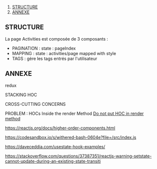 1. [STRUCTURE](#structure)
1. [ANNEXE](#ANNEXE)

## STRUCTURE 

La page Activities est composée de 3 composants :

* PAGINATION : state : pageIndex
* MAPPING : state : activities/page mapped with style
* TAGS : gère les tags entrés par l'utilisateur

## ANNEXE

redux

STACKING HOC

CROSS-CUTTING CONCERNS

PROBLEM : HOCs Inside the render Method
[Do not put HOC in render method](https://stackoverflow.com/questions/58941150/react-what-is-meant-by-do-not-use-hoc-s-in-the-render-method-of-a-component)

https://reactjs.org/docs/higher-order-components.html

https://codesandbox.io/s/withered-bash-0604e?file=/src/index.js

https://daveceddia.com/usestate-hook-examples/

https://stackoverflow.com/questions/37387351/reactjs-warning-setstate-cannot-update-during-an-existing-state-transiti


